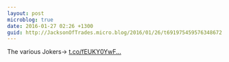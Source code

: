 ```yaml
---
layout: post
microblog: true
date: 2016-01-27 02:26 +1300
guid: http://JacksonOfTrades.micro.blog/2016/01/26/t691975459576348672.html
---
```

The various Jokers→ [t.co/fEUKY0YwF...](https://t.co/fEUKY0YwFU)
